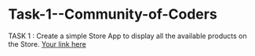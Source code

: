 # Task-1--Community-of-Coders
TASK 1 :  Create a simple Store App to display all the available products on the Store.
[Your link here](https://www.figma.com/proto/KaLJagKfbZ1FIxKlVM4bwG/Untitled?page-id=0%3A1&node-id=1%3A2&viewport=526%2C362%2C0.84&scaling=scale-down)
